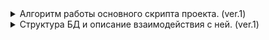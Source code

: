 <details>
    <summary>Алгоритм работы основного скрипта проекта. (ver.1)</summary>

![image](https://github.com/s-alex-developer/github.com_supporting-files/blob/main/Group_work_VKinder/img/%D0%9B%D0%BE%D0%B3%D0%B8%D0%BA%D0%B0%20%D1%80%D0%B0%D0%B1%D0%BE%D1%82%D1%8B%20%D1%81%D0%BA%D1%80%D0%B8%D0%BF%D1%82%D0%B0.jpg)

</details>


<details>
    <summary> Структура БД и описание взаимодействия с ней. (ver.1)</summary>

![image](https://github.com/s-alex-developer/github.com_supporting-files/blob/main/Group_work_VKinder/img/%D0%A1%D1%82%D1%80%D1%83%D0%BA%D1%82%D1%83%D1%80%D0%B0%20%D0%91%D0%94%20%D0%B8%20%D0%B0%D0%BB%D0%B3%D0%BE%D1%80%D0%B8%D1%82%D0%BC%20%D1%80%D0%B0%D0%B1%D0%BE%D1%82%D1%8B.png)

</details>


